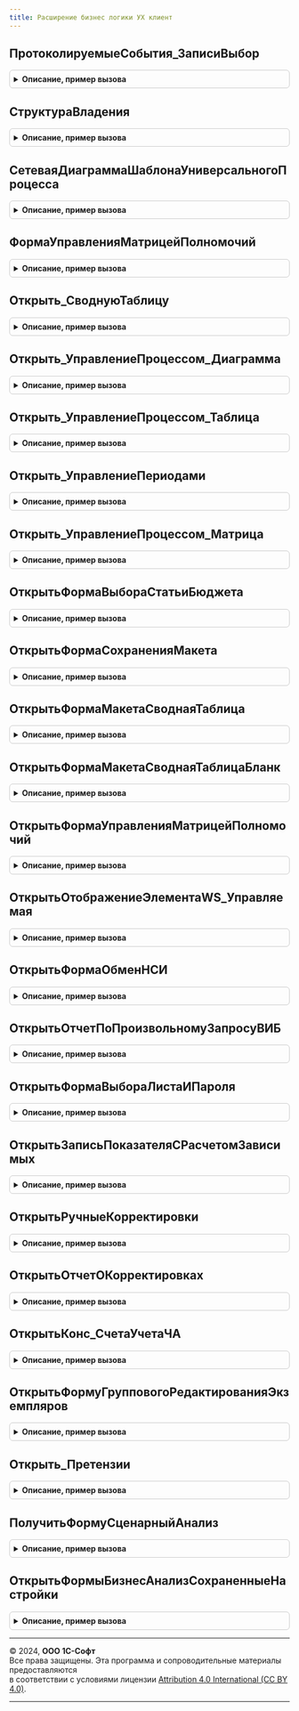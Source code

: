 ```yaml
---
title: Расширение бизнес логики УХ клиент
---
```



## ПротоколируемыеСобытия_ЗаписиВыбор
<details style="margin: 1em 0; padding: 0.5em; border: 1px solid #ccc; border-radius: 6px;">

<summary style="font-weight: bold; cursor: pointer;">Описание, пример вызова</summary>

```bsl


// Обработка события выбора строки ТЧ "Записи" справочника
// ПротоколируемыеСобытия.
//
Процедура ПротоколируемыеСобытия_ЗаписиВыбор(Форма, ПротоколируемоеСобытие, СтрокаЗаписи) Экспорт
```

Пример вызова
```bsl
РасширениеБизнесЛогикиУХКлиент.ПротоколируемыеСобытия_ЗаписиВыбор(Форма, ПротоколируемоеСобытие, СтрокаЗаписи) 
```
</details>

## СтруктураВладения
<details style="margin: 1em 0; padding: 0.5em; border: 1px solid #ccc; border-radius: 6px;">

<summary style="font-weight: bold; cursor: pointer;">Описание, пример вызова</summary>

```bsl

Процедура СтруктураВладения(ПараметрыОткрытия) Экспорт
```

Пример вызова
```bsl
РасширениеБизнесЛогикиУХКлиент.СтруктураВладения(ПараметрыОткрытия) 
```
</details>

## СетеваяДиаграммаШаблонаУниверсальногоПроцесса
<details style="margin: 1em 0; padding: 0.5em; border: 1px solid #ccc; border-radius: 6px;">

<summary style="font-weight: bold; cursor: pointer;">Описание, пример вызова</summary>

```bsl

Процедура СетеваяДиаграммаШаблонаУниверсальногоПроцесса(ПараметрыОткрытия) Экспорт
```

Пример вызова
```bsl
РасширениеБизнесЛогикиУХКлиент.СетеваяДиаграммаШаблонаУниверсальногоПроцесса(ПараметрыОткрытия) 
```
</details>

## ФормаУправленияМатрицейПолномочий
<details style="margin: 1em 0; padding: 0.5em; border: 1px solid #ccc; border-radius: 6px;">

<summary style="font-weight: bold; cursor: pointer;">Описание, пример вызова</summary>

```bsl

Процедура ФормаУправленияМатрицейПолномочий(ПараметрыОткрытия) Экспорт
```

Пример вызова
```bsl
РасширениеБизнесЛогикиУХКлиент.ФормаУправленияМатрицейПолномочий(ПараметрыОткрытия) 
```
</details>

## Открыть_СводнуюТаблицу
<details style="margin: 1em 0; padding: 0.5em; border: 1px solid #ccc; border-radius: 6px;">

<summary style="font-weight: bold; cursor: pointer;">Описание, пример вызова</summary>

```bsl

Процедура Открыть_СводнуюТаблицу(СтруктураПараметров,ЭтаФорма) Экспорт
```

Пример вызова
```bsl
РасширениеБизнесЛогикиУХКлиент.Открыть_СводнуюТаблицу(СтруктураПараметров, ЭтаФорма) 
```
</details>

## Открыть_УправлениеПроцессом_Диаграмма
<details style="margin: 1em 0; padding: 0.5em; border: 1px solid #ccc; border-radius: 6px;">

<summary style="font-weight: bold; cursor: pointer;">Описание, пример вызова</summary>

```bsl

Процедура Открыть_УправлениеПроцессом_Диаграмма(СтруктураПараметров) Экспорт
```

Пример вызова
```bsl
РасширениеБизнесЛогикиУХКлиент.Открыть_УправлениеПроцессом_Диаграмма(СтруктураПараметров) 
```
</details>

## Открыть_УправлениеПроцессом_Таблица
<details style="margin: 1em 0; padding: 0.5em; border: 1px solid #ccc; border-radius: 6px;">

<summary style="font-weight: bold; cursor: pointer;">Описание, пример вызова</summary>

```bsl

Процедура Открыть_УправлениеПроцессом_Таблица(СтруктураПараметров) Экспорт
```

Пример вызова
```bsl
РасширениеБизнесЛогикиУХКлиент.Открыть_УправлениеПроцессом_Таблица(СтруктураПараметров) 
```
</details>

## Открыть_УправлениеПериодами
<details style="margin: 1em 0; padding: 0.5em; border: 1px solid #ccc; border-radius: 6px;">

<summary style="font-weight: bold; cursor: pointer;">Описание, пример вызова</summary>

```bsl

Процедура Открыть_УправлениеПериодами(СтруктураПараметров) Экспорт
```

Пример вызова
```bsl
РасширениеБизнесЛогикиУХКлиент.Открыть_УправлениеПериодами(СтруктураПараметров) 
```
</details>

## Открыть_УправлениеПроцессом_Матрица
<details style="margin: 1em 0; padding: 0.5em; border: 1px solid #ccc; border-radius: 6px;">

<summary style="font-weight: bold; cursor: pointer;">Описание, пример вызова</summary>

```bsl

Процедура Открыть_УправлениеПроцессом_Матрица(СтруктураПараметров) Экспорт
```

Пример вызова
```bsl
РасширениеБизнесЛогикиУХКлиент.Открыть_УправлениеПроцессом_Матрица(СтруктураПараметров) 
```
</details>

## ОткрытьФормаВыбораСтатьиБюджета
<details style="margin: 1em 0; padding: 0.5em; border: 1px solid #ccc; border-radius: 6px;">

<summary style="font-weight: bold; cursor: pointer;">Описание, пример вызова</summary>

```bsl

Процедура ОткрытьФормаВыбораСтатьиБюджета(СтруктураПараметров,ВладелецФормы) Экспорт
```

Пример вызова
```bsl
РасширениеБизнесЛогикиУХКлиент.ОткрытьФормаВыбораСтатьиБюджета(СтруктураПараметров, ВладелецФормы) 
```
</details>

## ОткрытьФормаСохраненияМакета
<details style="margin: 1em 0; padding: 0.5em; border: 1px solid #ccc; border-radius: 6px;">

<summary style="font-weight: bold; cursor: pointer;">Описание, пример вызова</summary>

```bsl

Процедура ОткрытьФормаСохраненияМакета(СтруктураПараметров,ВладелецФормы) Экспорт
```

Пример вызова
```bsl
РасширениеБизнесЛогикиУХКлиент.ОткрытьФормаСохраненияМакета(СтруктураПараметров, ВладелецФормы) 
```
</details>

## ОткрытьФормаМакетаСводнаяТаблица
<details style="margin: 1em 0; padding: 0.5em; border: 1px solid #ccc; border-radius: 6px;">

<summary style="font-weight: bold; cursor: pointer;">Описание, пример вызова</summary>

```bsl

Процедура ОткрытьФормаМакетаСводнаяТаблица(СтруктураПараметров) Экспорт
```

Пример вызова
```bsl
РасширениеБизнесЛогикиУХКлиент.ОткрытьФормаМакетаСводнаяТаблица(СтруктураПараметров) 
```
</details>

## ОткрытьФормаМакетаСводнаяТаблицаБланк
<details style="margin: 1em 0; padding: 0.5em; border: 1px solid #ccc; border-radius: 6px;">

<summary style="font-weight: bold; cursor: pointer;">Описание, пример вызова</summary>

```bsl

Процедура ОткрытьФормаМакетаСводнаяТаблицаБланк(СтруктураПараметров) Экспорт
```

Пример вызова
```bsl
РасширениеБизнесЛогикиУХКлиент.ОткрытьФормаМакетаСводнаяТаблицаБланк(СтруктураПараметров) 
```
</details>

## ОткрытьФормаУправленияМатрицейПолномочий
<details style="margin: 1em 0; padding: 0.5em; border: 1px solid #ccc; border-radius: 6px;">

<summary style="font-weight: bold; cursor: pointer;">Описание, пример вызова</summary>

```bsl

Процедура ОткрытьФормаУправленияМатрицейПолномочий(СтруктураПараметров) Экспорт
```

Пример вызова
```bsl
РасширениеБизнесЛогикиУХКлиент.ОткрытьФормаУправленияМатрицейПолномочий(СтруктураПараметров) 
```
</details>

## ОткрытьОтображениеЭлементаWS_Управляемая
<details style="margin: 1em 0; padding: 0.5em; border: 1px solid #ccc; border-radius: 6px;">

<summary style="font-weight: bold; cursor: pointer;">Описание, пример вызова</summary>

```bsl

Процедура ОткрытьОтображениеЭлементаWS_Управляемая(СтруктураПараметров) Экспорт
```

Пример вызова
```bsl
РасширениеБизнесЛогикиУХКлиент.ОткрытьОтображениеЭлементаWS_Управляемая(СтруктураПараметров) 
```
</details>

## ОткрытьФормаОбменНСИ
<details style="margin: 1em 0; padding: 0.5em; border: 1px solid #ccc; border-radius: 6px;">

<summary style="font-weight: bold; cursor: pointer;">Описание, пример вызова</summary>

```bsl

Процедура ОткрытьФормаОбменНСИ(СтруктураПараметров) Экспорт
```

Пример вызова
```bsl
РасширениеБизнесЛогикиУХКлиент.ОткрытьФормаОбменНСИ(СтруктураПараметров) 
```
</details>

## ОткрытьОтчетПоПроизвольномуЗапросуВИБ
<details style="margin: 1em 0; padding: 0.5em; border: 1px solid #ccc; border-radius: 6px;">

<summary style="font-weight: bold; cursor: pointer;">Описание, пример вызова</summary>

```bsl

Процедура ОткрытьОтчетПоПроизвольномуЗапросуВИБ(ДанныеРасшифровки) Экспорт
```

Пример вызова
```bsl
РасширениеБизнесЛогикиУХКлиент.ОткрытьОтчетПоПроизвольномуЗапросуВИБ(ДанныеРасшифровки) 
```
</details>

## ОткрытьФормаВыбораЛистаИПароля
<details style="margin: 1em 0; padding: 0.5em; border: 1px solid #ccc; border-radius: 6px;">

<summary style="font-weight: bold; cursor: pointer;">Описание, пример вызова</summary>

```bsl

Процедура ОткрытьФормаВыбораЛистаИПароля(СтруктураПараметровФормы, ЭтаФорма,ОписаниеОЗакрытии) Экспорт
```

Пример вызова
```bsl
РасширениеБизнесЛогикиУХКлиент.ОткрытьФормаВыбораЛистаИПароля(СтруктураПараметровФормы, ЭтаФорма, ОписаниеОЗакрытии) 
```
</details>

## ОткрытьЗаписьПоказателяСРасчетомЗависимых
<details style="margin: 1em 0; padding: 0.5em; border: 1px solid #ccc; border-radius: 6px;">

<summary style="font-weight: bold; cursor: pointer;">Описание, пример вызова</summary>

```bsl


Процедура ОткрытьЗаписьПоказателяСРасчетомЗависимых(СтруктураПараметров) Экспорт
```

Пример вызова
```bsl
РасширениеБизнесЛогикиУХКлиент.ОткрытьЗаписьПоказателяСРасчетомЗависимых(СтруктураПараметров) 
```
</details>

## ОткрытьРучныеКорректировки
<details style="margin: 1em 0; padding: 0.5em; border: 1px solid #ccc; border-radius: 6px;">

<summary style="font-weight: bold; cursor: pointer;">Описание, пример вызова</summary>

```bsl

Процедура ОткрытьРучныеКорректировки(СтруктураПараметров,Владелец) Экспорт
```

Пример вызова
```bsl
РасширениеБизнесЛогикиУХКлиент.ОткрытьРучныеКорректировки(СтруктураПараметров, Владелец) 
```
</details>

## ОткрытьОтчетОКорректировках
<details style="margin: 1em 0; padding: 0.5em; border: 1px solid #ccc; border-radius: 6px;">

<summary style="font-weight: bold; cursor: pointer;">Описание, пример вызова</summary>

```bsl

Процедура ОткрытьОтчетОКорректировках(СтруктураПараметров,Владелец) Экспорт
```

Пример вызова
```bsl
РасширениеБизнесЛогикиУХКлиент.ОткрытьОтчетОКорректировках(СтруктураПараметров, Владелец) 
```
</details>

## ОткрытьКонс_СчетаУчетаЧА
<details style="margin: 1em 0; padding: 0.5em; border: 1px solid #ccc; border-radius: 6px;">

<summary style="font-weight: bold; cursor: pointer;">Описание, пример вызова</summary>

```bsl

Процедура ОткрытьКонс_СчетаУчетаЧА() Экспорт
```

Пример вызова
```bsl
РасширениеБизнесЛогикиУХКлиент.ОткрытьКонс_СчетаУчетаЧА() 
```
</details>

## ОткрытьФормуГрупповогоРедактированияЭкземпляров
<details style="margin: 1em 0; padding: 0.5em; border: 1px solid #ccc; border-radius: 6px;">

<summary style="font-weight: bold; cursor: pointer;">Описание, пример вызова</summary>

```bsl

Процедура ОткрытьФормуГрупповогоРедактированияЭкземпляров(СтруктураПараметровВход) Экспорт
```

Пример вызова
```bsl
РасширениеБизнесЛогикиУХКлиент.ОткрытьФормуГрупповогоРедактированияЭкземпляров(СтруктураПараметровВход) 
```
</details>

## Открыть_Претензии
<details style="margin: 1em 0; padding: 0.5em; border: 1px solid #ccc; border-radius: 6px;">

<summary style="font-weight: bold; cursor: pointer;">Описание, пример вызова</summary>

```bsl

Процедура Открыть_Претензии() Экспорт
```

Пример вызова
```bsl
РасширениеБизнесЛогикиУХКлиент.Открыть_Претензии() 
```
</details>

## ПолучитьФормуСценарныйАнализ
<details style="margin: 1em 0; padding: 0.5em; border: 1px solid #ccc; border-radius: 6px;">

<summary style="font-weight: bold; cursor: pointer;">Описание, пример вызова</summary>

```bsl

Функция ПолучитьФормуСценарныйАнализ(СтруктураПараметров) Экспорт
```

Пример вызова
```bsl
Результат = РасширениеБизнесЛогикиУХКлиент.ПолучитьФормуСценарныйАнализ(СтруктураПараметров) 
```
</details>

## ОткрытьФормыБизнесАнализСохраненныеНастройки
<details style="margin: 1em 0; padding: 0.5em; border: 1px solid #ccc; border-radius: 6px;">

<summary style="font-weight: bold; cursor: pointer;">Описание, пример вызова</summary>

```bsl

Процедура ОткрытьФормыБизнесАнализСохраненныеНастройки(НастраиваемыйОбъектВход, СсылкаВход, Отказ) Экспорт
```

Пример вызова
```bsl
РасширениеБизнесЛогикиУХКлиент.ОткрытьФормыБизнесАнализСохраненныеНастройки(НастраиваемыйОбъектВход, СсылкаВход, Отказ) 
```
</details>

---

© 2024, **ООО 1С-Софт**  
Все права защищены. Эта программа и сопроводительные материалы предоставляются  
в соответствии с условиями лицензии [Attribution 4.0 International (CC BY 4.0)](https://creativecommons.org/licenses/by/4.0/legalcode).

---
